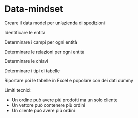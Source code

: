 # Data-mindset
Creare il data model per un’azienda di spedizioni


Identificare le entità

Determinare i campi per ogni entità

Determinare le relazioni per ogni entità

Determinare le chiavi

Determinare i tipi di tabelle

Riportare poi le tabelle in Excel e popolare con dei dati dummy

 

Limiti tecnici:

- Un ordine può avere più prodotti ma un solo cliente
- Un vettore può contenere più ordini
- Un cliente può avere più ordini
